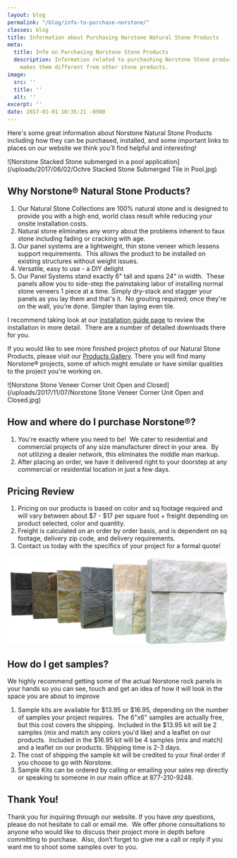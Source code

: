 ```yaml
---
layout: blog
permalink: "/blog/info-to-purchase-norstone/"
classes: blog
title: Information about Purchasing Norstone Natural Stone Products
meta:
  title: Info on Purchasing Norstone Stone Products
  description: Information related to purchashing Norstone Stone products and what
    makes them different from other stone products.
image:
  src: ''
  title: ''
  alt: ''
excerpt: ''
date: 2017-01-01 10:35:21 -0500
---
```

Here's some great information about Norstone Natural Stone Products including how they can be purchased, installed, and some important links to places on our website we think you'll find helpful and interesting!

![Norstone Stacked Stone submerged in a pool application](/uploads/2017/06/02/Ochre Stacked Stone Submerged Tile in Pool.jpg)

## Why Norstone® Natural Stone Products?

1. Our Natural Stone Collections are 100% natural stone and is designed to provide you with a high end, world class result while reducing your onsite installation costs.
2. Natural stone eliminates any worry about the problems inherent to faux stone including fading or cracking with age.
3. Our panel systems are a lightweight, thin stone veneer which lessens support requirements.  This allows the product to be installed on existing structures without weight issues.
4. Versatile, easy to use - a DIY delight
5. Our Panel Systems stand exactly 6" tall and spans 24" in width.  These panels allow you to side-step the painstaking labor of installing normal stone veneers 1 piece at a time. Simply dry-stack and stagger your panels as you lay them and that's it.  No grouting required; once they're on the wall, you're done. Simpler than laying even tile.

I recommend taking look at our [installation guide page](http://www.norstoneusa.com/how-to-install-stacked-stone) to review the installation in more detail.  There are a number of detailed downloads there for you.

If you would like to see more finished project photos of our Natural Stone Products, please visit our [Products Gallery](http://www.norstoneusa.com/gallery/rock-panels). There you will find many Norstone® projects, some of which might emulate or have similar qualities to the project you're working on.

![Norstone Stone Veneer Corner Unit Open and Closed](/uploads/2017/11/07/Norstone Stone Veneer Corner Unit Open and Closed.jpg)

## How and where do I purchase Norstone®?

1. You're exactly where you need to be!  We cater to residential and commercial projects of any size manufacturer direct in your area.  By not utilizing a dealer network, this eliminates the middle man markup.
2. After placing an order, we have it delivered right to your doorstep at any commercial or residential location in just a few days.

## Pricing Review

1. Pricing on our products is based on color and sq footage required and will vary between about $7 - $17 per square foot + freight depending on product selected, color and quantity.
2. Freight is calculated on an order by order basis, and is dependent on sq footage, delivery zip code, and delivery requirements.
3. Contact us today with the specifics of your project for a formal quote!

![Norstone XL Series Samples](/uploads/2018/06/05/XL-Sample-FRONT-Etched-Web.jpg)

## How do I get samples?

We highly recommend getting some of the actual Norstone rock panels in your hands so you can see, touch and get an idea of how it will look in the space you are about to improve

1. Sample kits are available for $13.95 or $16.95, depending on the number of samples your project requires.  The 6"x6" samples are actually free, but this cost covers the shipping.  Included in the $13.95 kit will be 2 samples (mix and match any colors you'd like) and a leaflet on our products.  Included in the $16.95 kit will be 4 samples (mix and match) and a leaflet on our products. Shipping time is 2-3 days.
2. The cost of shipping the sample kit will be credited to your final order if you choose to go with Norstone.
3. Sample Kits can be ordered by calling or emailing your sales rep directly or speaking to someone in our main office at 877-210-9248.

## Thank You!

Thank you for inquiring through our website.  If you have _any_ questions, please do not hesitate to call or email me.  We offer phone consultations to anyone who would like to discuss their project more in depth before committing to purchase.  Also, don’t forget to give me a call or reply if you want me to shoot some samples over to you.